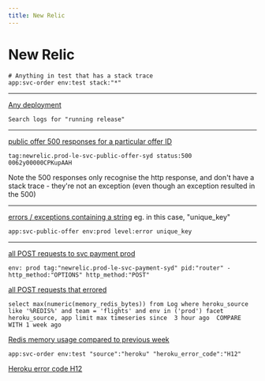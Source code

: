 ```yaml
---
title: New Relic
---
```


<h1>New Relic</h1>

~~~
# Anything in test that has a stack trace
app:svc-order env:test stack:"*"
~~~

---

[Any deployment](https://one.newrelic.com/logger?account=2826932&begin=1691015904712&end=1691102304712&state=716ef9c1-c406-5ca8-4632-e2b027c07bf9)

~~~
Search logs for "running release"
~~~

---

[public offer 500 responses for a particular offer ID](https://one.newrelic.com/logger?account=2826932&begin=1691099406399&end=1691101206399&state=57a1b262-d1fe-fabb-3571-80c3c72b7ced)

~~~
tag:newrelic.prod-le-svc-public-offer-syd status:500 0062y00000CPKupAAH
~~~

Note the 500 responses only recognise the http response, and don't have a stack trace - they're not an exception (even though an exception resulted in the 500)

---

[errors / exceptions containing a string](https://one.newrelic.com/logger?account=2826932&begin=1691079897362&end=1691101497362&filters=%28name%20LIKE%20%27support%27%20OR%20id%20%3D%20%27support%27%20OR%20domainId%20%3D%20%27support%27%29&state=25196d1e-2ee5-1103-ef1d-b404b65372d3) eg. in this case, "unique_key"

~~~
app:svc-public-offer env:prod level:error unique_key
~~~

---

[all POST requests to svc payment prod](https://one.newrelic.com/logger?account=2826932&begin=1707960660000&end=1707982260000&state=a4a4f472-6b00-c56a-04bb-2cf474536de4)

~~~
env: prod tag:"newrelic.prod-le-svc-payment-syd" pid:"router" -http_method:"OPTIONS" http_method:"POST"
~~~

[all POST requests that errored](https://one.newrelic.com/logger?account=2826932&begin=1707960840000&end=1707982440000&state=bed58ac4-1282-5607-1ab0-dcb2cedfa3c6)


~~~
select max(numeric(memory_redis_bytes)) from Log where heroku_source like '%REDIS%' and team = 'flights' and env in ('prod') facet heroku_source, app limit max timeseries since  3 hour ago  COMPARE WITH 1 week ago
~~~

[Redis memory usage compared to previous week](https://onenr.io/0qQaPNPJVj1)


~~~
app:svc-order env:test "source":"heroku" "heroku_error_code":"H12"
~~~

[Heroku error code H12](https://onenr.io/0EjOnymMbR6)